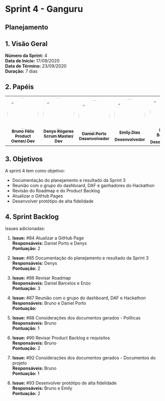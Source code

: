 # Sprint 4 - Ganguru 

## Planejamento 

## 1. Visão Geral
**Número da Sprint:** 4<br>
**Data de Início:** 17/09/2020<br>
**Data de Término:** 23/09/2020<br>
**Duração:** 7 dias<br>

## 2. Papéis

<table>
    <tr>
     <td align="center"><a href="https://github.com/Bruno-Felix"><img style="border-radius: 50%;" src="https://avatars2.githubusercontent.com/u/38890440?s=400&u=9c14ab68fc12dbeb25956056fe86bb075d138fa5&v=4" width="100px;" alt=""/><br /><sub><b>Bruno Félix</b><br><b>Product Owner/ Dev</b></sub></a><br /><a href="https://github.com/Bruno-Felix"></a>           </td>
        <td align="center"><a href="https://github.com/DenysRogeres"><img style="border-radius: 50%;" src="https://avatars0.githubusercontent.com/u/54676096?s=400&u=7b70aa8d6bd5ef6edffcd43686e81beb60546027&v=4" width="100px;" alt=""/><br /><sub><b>Denys Rógeres</b><br><b>Scrum Master/ Dev</b></sub></a><br /><a href="https://github.com/DenysRogeres"></a></td>
        <td align="center"><a href="https://github.com/DanielPortods"><img style="border-radius: 50%;" src="https://avatars3.githubusercontent.com/u/48573556?s=400&u=e1d90cb87288030c0fcb57a9b537dd88a77e1525&v=4" width="100px;" alt=""/><br /><sub><b>Daniel Porto</b><br><b>Desenvolvedor</b></sub></a><br /><a href="https://github.com/DanielPortods"></a></td>
        <td align="center"><a href="https://github.com/emysdias"><img style="border-radius: 50%;" src="https://avatars3.githubusercontent.com/u/52640974?s=400&u=78292e0e872227c1bc7da0352748d0a12306ea39&v=4" width="100px;" alt=""/><br /><sub><b>Emily Dias</b><br><b>Desenvolvedor</sub></a><br /><a href="https://github.com/emysdias"></a></td>
        <td align="center"><a href="https://github.com/daniel-bm"><img style="border-radius: 50%;" src="https://avatars1.githubusercontent.com/u/38585724?s=400&u=46d21bc14c3d1acce6829b8a96329d23f432549f&v=4" width="100px;" alt=""/><br /><sub><b>Daniel Barcelos</b><br><b>Desenvolvedor</sub></a><br /><a href="https://github.com/daniel-bm"></a></td>
        <td align="center"><a href="https://github.com/enzoggqs"><img style="border-radius: 50%;" src="https://avatars3.githubusercontent.com/u/38733364?s=400&u=03933ce39868586c14b93dc9c99f37c19bb9ee9b&v=4" width="100px;" alt=""/><br /><sub><b>Enzo Gabriel</b><br><b>Desenvolvedor</sub></a><br /><a href="https://github.com/enzoggqs"></a></td>
        </tr>
    </table>

## 3. Objetivos
A sprint 4 tem como objetivo:
- Documentação do planejamento e resultado da Sprint 3
- Reunião com o grupo do dashboard, DAF e ganhadores do Hackathon
- Revisão do Roadmap e do Product Backlog
- Atualizar o GitHub Pages
- Desenvolver protótipo de alta fidelidade

## 4. Sprint Backlog
Issues adicionadas: 
1. **Issue:** #84 Atualizar a GitHub Page <br>
**Responsáveis:** Daniel Porto e Denys<br>
**Pontuação:** 2

2. **Issue:** #85 Documentação do planejamento e resultado da Sprint 3<br>
**Responsáveis:** Denys<br>
**Pontuação:** 2

3. **Issue:** #86 Revisar Roadmap<br>
**Responsáveis:** Daniel Barcelos e Enzo<br>
**Pontuação:** 3

4. **Issue:** #87 Reunião com o grupo do dashboard, DAF e Hackathon<br>
**Responsáveis:** Bruno e Daniel Porto<br>
**Pontuação:** 

5. **Issue:** #88 Considerações dos documentos gerados - Políticas<br>
**Responsáveis:** Bruno<br>
**Pontuação:** 1

6. **Issue:** #90 Revisar Product Backlog e requisitos<br>
**Responsáveis:** Bruno<br>
**Pontuação:** 2

7. **Issue:** #92 Considerações dos documentos gerados - Documentos do projeto<br>
**Responsáveis:** Bruno<br>
**Pontuação:** 1

8. **Issue:** #93 Desenvolver protótipo de alta fidelidade<br>
**Responsáveis:** Bruno e Emily<br>
**Pontuação:** 2
